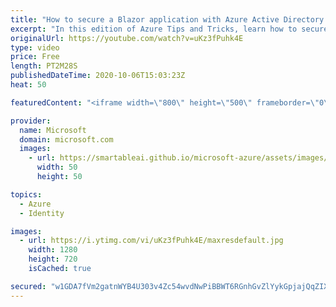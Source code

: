 ```yaml
---
title: "How to secure a Blazor application with Azure Active Directory | Azure Tips and Tricks"
excerpt: "In this edition of Azure Tips and Tricks, learn how to secure a Blazor WebAssembly application with Azure Active Directory.   For more tips and tricks, visit: https://aka.ms/azuretipsandtricks   Get started with 12 months of free services and $200 USD in credit. Create your free account today with Microsoft"
originalUrl: https://youtube.com/watch?v=uKz3fPuhk4E
type: video
price: Free
length: PT2M28S
publishedDateTime: 2020-10-06T15:03:23Z
heat: 50

featuredContent: "<iframe width=\"800\" height=\"500\" frameborder=\"0\" src=\"https://www.youtube.com/embed/uKz3fPuhk4E\" allow=\"accelerometer; autoplay; encrypted-media; gyroscope; picture-in-picture\" allowfullscreen></iframe>"

provider:
  name: Microsoft
  domain: microsoft.com
  images:
    - url: https://smartableai.github.io/microsoft-azure/assets/images/organizations/microsoft.com-50x50.jpg
      width: 50
      height: 50

topics:
  - Azure
  - Identity

images:
  - url: https://i.ytimg.com/vi/uKz3fPuhk4E/maxresdefault.jpg
    width: 1280
    height: 720
    isCached: true

secured: "w1GDA7fVm2gatnWYB4U303v4Zc54wvdNwPiBBWT6RGnhGvZlYykGpjajQqZIX9i93ZqBlsFCMWk74conTZQxN1r8R8wkE5XuBb66oB1oPJmmCFCyTnoRjrpQpJmBoTyaROkgCX8Vbqicv4GufwWzE6LC1umO3BNtfuVxbKrN+4RyyYiz5bCIQqBgs1Mdk3+8ZVpeiedOzKt6krLzpscexgzDY0PI34DWZTc3yY4q4hJri8obj1V3HitiuSb4kWb1p1JnFpi4g2A3AxDkwrKVb9El+YXsh662akxru4B9ZXYzQ9glMT7CSo7BgTXCpfzy7p22SL6XWSamGuj68vGD3D5xRPeoQW+hl7JFkoC+V5t4oZ6dnIlTW+jD+n7vfUVEi+3pzoIL89v7bYnJKlAvmDr/hwryHD5rRO6gOZ64+rU=;JvPftVQhjazYNzBHDBpsng=="
---
```


